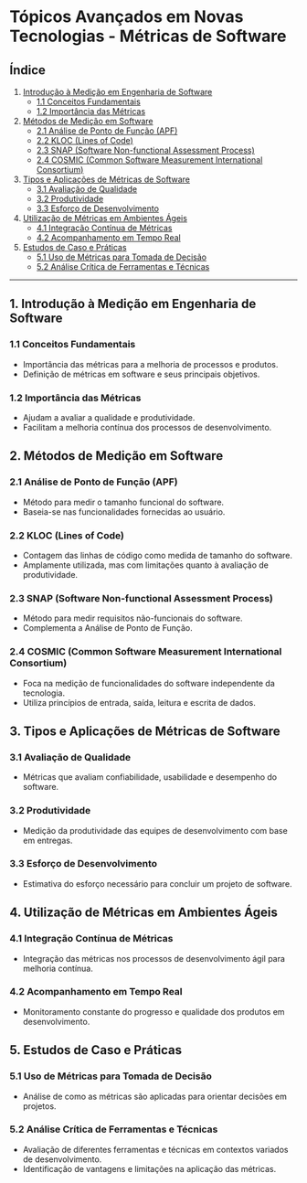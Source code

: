# Tópicos Avançados em Novas Tecnologias - Métricas de Software

## Índice
1. [Introdução à Medição em Engenharia de Software](#1-introdução-à-medição-em-engenharia-de-software)
    - [1.1 Conceitos Fundamentais](#11-conceitos-fundamentais)
    - [1.2 Importância das Métricas](#12-importância-das-métricas)
2. [Métodos de Medição em Software](#2-métodos-de-medição-em-software)
    - [2.1 Análise de Ponto de Função (APF)](#21-análise-de-ponto-de-função-apf)
    - [2.2 KLOC (Lines of Code)](#22-kloc-lines-of-code)
    - [2.3 SNAP (Software Non-functional Assessment Process)](#23-snap-software-non-functional-assessment-process)
    - [2.4 COSMIC (Common Software Measurement International Consortium)](#24-cosmic-common-software-measurement-international-consortium)
3. [Tipos e Aplicações de Métricas de Software](#3-tipos-e-aplicações-de-métricas-de-software)
    - [3.1 Avaliação de Qualidade](#31-avaliação-de-qualidade)
    - [3.2 Produtividade](#32-produtividade)
    - [3.3 Esforço de Desenvolvimento](#33-esforço-de-desenvolvimento)
4. [Utilização de Métricas em Ambientes Ágeis](#4-utilização-de-métricas-em-ambientes-ágeis)
    - [4.1 Integração Contínua de Métricas](#41-integração-contínua-de-métricas)
    - [4.2 Acompanhamento em Tempo Real](#42-acompanhamento-em-tempo-real)
5. [Estudos de Caso e Práticas](#5-estudos-de-caso-e-práticas)
    - [5.1 Uso de Métricas para Tomada de Decisão](#51-uso-de-métricas-para-tomada-de-decisão)
    - [5.2 Análise Crítica de Ferramentas e Técnicas](#52-análise-crítica-de-ferramentas-e-técnicas)

---

## 1. Introdução à Medição em Engenharia de Software

### 1.1 Conceitos Fundamentais
- Importância das métricas para a melhoria de processos e produtos.
- Definição de métricas em software e seus principais objetivos.

### 1.2 Importância das Métricas
- Ajudam a avaliar a qualidade e produtividade.
- Facilitam a melhoria contínua dos processos de desenvolvimento.

## 2. Métodos de Medição em Software

### 2.1 Análise de Ponto de Função (APF)
- Método para medir o tamanho funcional do software.
- Baseia-se nas funcionalidades fornecidas ao usuário.

### 2.2 KLOC (Lines of Code)
- Contagem das linhas de código como medida de tamanho do software.
- Amplamente utilizada, mas com limitações quanto à avaliação de produtividade.

### 2.3 SNAP (Software Non-functional Assessment Process)
- Método para medir requisitos não-funcionais do software.
- Complementa a Análise de Ponto de Função.

### 2.4 COSMIC (Common Software Measurement International Consortium)
- Foca na medição de funcionalidades do software independente da tecnologia.
- Utiliza princípios de entrada, saída, leitura e escrita de dados.

## 3. Tipos e Aplicações de Métricas de Software

### 3.1 Avaliação de Qualidade
- Métricas que avaliam confiabilidade, usabilidade e desempenho do software.

### 3.2 Produtividade
- Medição da produtividade das equipes de desenvolvimento com base em entregas.

### 3.3 Esforço de Desenvolvimento
- Estimativa do esforço necessário para concluir um projeto de software.

## 4. Utilização de Métricas em Ambientes Ágeis

### 4.1 Integração Contínua de Métricas
- Integração das métricas nos processos de desenvolvimento ágil para melhoria contínua.

### 4.2 Acompanhamento em Tempo Real
- Monitoramento constante do progresso e qualidade dos produtos em desenvolvimento.

## 5. Estudos de Caso e Práticas

### 5.1 Uso de Métricas para Tomada de Decisão
- Análise de como as métricas são aplicadas para orientar decisões em projetos.

### 5.2 Análise Crítica de Ferramentas e Técnicas
- Avaliação de diferentes ferramentas e técnicas em contextos variados de desenvolvimento.
- Identificação de vantagens e limitações na aplicação das métricas.
